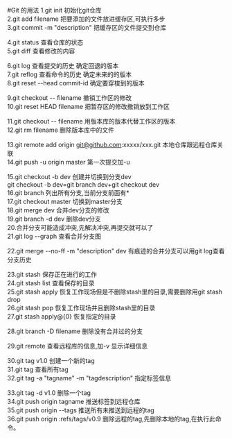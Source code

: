 #Git 的用法
 1.git init 初始化git仓库  
 2.git add filename 把要添加的文件放进缓存区,可执行多步      
 3.git commit -m "description"  把缓存区的文件提交到仓库  
 
 4.git status 查看仓库的状态  
 5.git diff 查看修改的内容  
 
 6.git log 查看提交的历史 确定回退的版本  
 7.git reflog 查看命令的历史 确定未来的的版本  
 8.git reset --head commit-id 确定要穿梭到的版本  
 
 9.git checkout -- filename  撤销工作区的修改  
 10.git reset HEAD filename  把暂存区的修改撤销放到工作区  
 
 11.git checkout -- filename 用版本库的版本代替工作区的版本  
 12.git rm filename 删除版本库中的文件  
 
 13.git remote add origin git@github.com:xxxxx/xxx.git 本地仓库跟远程仓库关联  
 14.git push -u origin master 第一次提交加-u
  
  
 15.git checkout -b dev 创建并切换到分支dev  
    git checkout -b dev=git branch dev+git checkout dev  
 16.git branch  列出所有分支,当前分支前面有*  
 17.git checkout master 切换到master分支  
 18.git merge dev   合并dev分支的修改  
 19.git branch -d dev 删除dev分支  
 20.合并分支可能造成冲突,先解决冲突,再提交就可以了  
 21.git log --graph 查看合并分支图
 
 22.git merge --no-ff -m "description" dev 有痕迹的合并分支可以用git log查看分支历史  
 
 23.git stash 保存正在进行的工作  
 24.git stash list 查看保存的目录  
 25.git stash apply 恢复工作现场但是不删除stash里的目录,需要删除用git stash drop  
 26.git stash pop 恢复工作现场并且删除stash里的目录  
 27.git stash apply@{0} 恢复指定的目录  
 
 28.git branch -D filename 删除没有合并过的分支  
 
 29.git remote 查看远程库的信息,加-v 显示详细信息  
 
 30.git tag v1.0 创建一个新的tag  
 31.git tag 查看所有tag  
 32.git tag -a "tagname" -m "tagdescription" 指定标签信息  
 
 33.git tag -d v1.0  删除一个tag  
 34.git push origin tagname 推送标签到远程仓库  
 35.git push origin --tags 推送所有未推送到远程的tag  
 36.git push origin :refs/tags/v0.9 删除远程的tag,先删除本地的tag,在执行此命令。
 
 
  
 
  
 
 